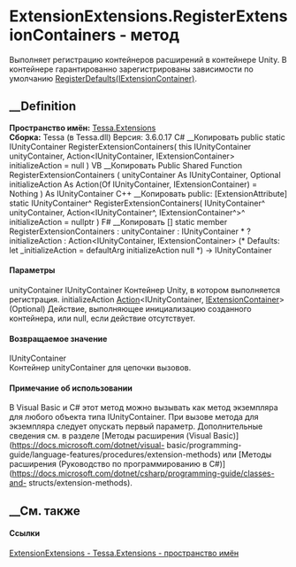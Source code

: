 # ExtensionExtensions.RegisterExtensionContainers - метод
Выполняет регистрацию контейнеров расширений в контейнере Unity. В контейнере
гарантированно зарегистрированы зависимости по умолчанию
[RegisterDefaults(IExtensionContainer)](M_Tessa_Extensions_ExtensionExtensions_RegisterDefaults.htm).
## __Definition
 **Пространство имён:** [Tessa.Extensions](N_Tessa_Extensions.htm)  
 **Сборка:** Tessa (в Tessa.dll) Версия: 3.6.0.17
C# __Копировать
     public static IUnityContainer RegisterExtensionContainers(
    	this IUnityContainer unityContainer,
    	Action<IUnityContainer, IExtensionContainer> initializeAction = null
    )
VB __Копировать
    <ExtensionAttribute>
    Public Shared Function RegisterExtensionContainers ( 
    	unityContainer As IUnityContainer,
    	Optional initializeAction As Action(Of IUnityContainer, IExtensionContainer) = Nothing
    ) As IUnityContainer
C++ __Копировать
     public:
    [ExtensionAttribute]
    static IUnityContainer^ RegisterExtensionContainers(
    	IUnityContainer^ unityContainer, 
    	Action<IUnityContainer^, IExtensionContainer^>^ initializeAction = nullptr
    )
F# __Копировать
     [<ExtensionAttribute>]
    static member RegisterExtensionContainers : 
            unityContainer : IUnityContainer * 
            ?initializeAction : Action<IUnityContainer, IExtensionContainer> 
    (* Defaults:
            let _initializeAction = defaultArg initializeAction null
    *)
    -> IUnityContainer 
#### Параметры
unityContainer IUnityContainer
    Контейнер Unity, в котором выполняется регистрация.
initializeAction
[Action](https://learn.microsoft.com/dotnet/api/system.action-2)<IUnityContainer,
[IExtensionContainer](T_Tessa_Extensions_IExtensionContainer.htm)> (Optional)
     Действие, выполняющее инициализацию созданного контейнера, или null, если действие отсутствует. 
#### Возвращаемое значение
IUnityContainer  
Контейнер unityContainer для цепочки вызовов.
#### Примечание об использовании
В Visual Basic и C# этот метод можно вызывать как метод экземпляра для любого
объекта типа IUnityContainer. При вызове метода для экземпляра следует
опускать первый параметр. Дополнительные сведения см. в разделе [Методы
расширения (Visual Basic)](https://docs.microsoft.com/dotnet/visual-
basic/programming-guide/language-features/procedures/extension-methods) или
[Методы расширения (Руководство по программированию в
C#)](https://docs.microsoft.com/dotnet/csharp/programming-guide/classes-and-
structs/extension-methods).
##  __См. также
#### Ссылки
[ExtensionExtensions - ](T_Tessa_Extensions_ExtensionExtensions.htm)
[Tessa.Extensions - пространство имён](N_Tessa_Extensions.htm)
